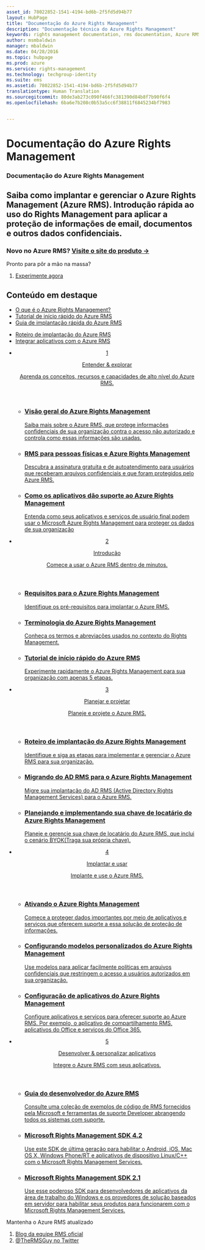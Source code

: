 ```yaml
---
asset_id: 78022852-1541-4194-bd6b-2f5fd5d94b77
layout: HubPage
title: "Documentação do Azure Rights Management"
description: "Documentação técnica do Azure Rights Management"
keywords: rights management documentation, rms documentation, Azure RMS documentation
author: msmbaldwin
manager: mbaldwin
ms.date: 04/28/2016
ms.topic: hubpage
ms.prod: azure
ms.service: rights-management
ms.technology: techgroup-identity
ms.suite: ems
ms.assetid: 78022852-1541-4194-bd6b-2f5fd5d94b77
translationtype: Human Translation
ms.sourcegitcommit: 80de3ab273c090f466fc381390d84b8f7b90f6f4
ms.openlocfilehash: 6ba6e7b208c0b53a5cc6f38811f6845234bf7983


---
```

# Documentação do Azure Rights Management
<article id="main">
    <section id="hero-content">
      <h1>Documentação do Azure Rights Management</h1>
      <h2>Saiba como implantar e gerenciar o Azure Rights Management (Azure RMS). Introdução rápida ao uso do Rights Management para aplicar a proteção de informações de email, documentos e outros dados confidenciais.</h2>
      <h3>Novo no Azure RMS? <a href="http://go.microsoft.com/fwlink/?LinkId=816857" target="_blank">Visite o site do produto &rarr;</a></h3>
    </section>
    <aside class="alert section-border">
        <p>Pronto para pôr a mão na massa?</p>
        <ol class="action-list">
            <li><a href="https://portal.office.com/Signup/Signup.aspx?&OfferId=A43415D3-404C-4df3-B31B-AAD28118A778&dl=RIGHTSMANAGEMENT&ali=1#0" target="_blank" class="button-bordered button-translucent">Experimente agora</a></li>
        </ol>
    </aside>
    <section id="featured" class="container">
      <h2 class="section-heading"><span class="icon icon-warning"></span> Conteúdo em destaque</h2>
      <div class="features row">
        <ul class="column column-half">
          <li><a href="./understand-explore/what-is-azure-rms.md">O que é o Azure Rights Management?</a></li>
          <li><a href="./get-started/quick-start-tutorial.md">Tutorial de início rápido do Azure RMS</a></li>
          <li><a href="./get-started/rapid-deployment-guide.md">Guia de implantação rápida do Azure RMS</a></li>
        </ul>
        <ul class="column column-half">
          <li><a href="./plan-design/deployment-roadmap.md">Roteiro de implantação do Azure RMS</a></li>
          <li><a href="./develop/developers-guide.md">Integrar aplicativos com o Azure RMS</a></li>
        </ul>
      </div>
    </section>
    <div id="journeys">
      <section class="container">
        <ul class="journeys-list">
          <li class="journey-step">
            <header class="journey-step-header row">
              <a href="./understand-explore/azure-rights-management.md">
                <div class="title column-third">
                  <span class="step-number">1</span>
                  <p>Entender &amp; explorar</p>
                </div>
                <p class="description column-two-thirds">Aprenda os conceitos, recursos e capacidades de alto nível do Azure RMS.</p>
              </a>
            </header>
            <section class="journey-step-elements content">
              <ul class="row">
                <li class="column-third">
                  <a href="./understand-explore/azure-rights-management.md">
                    <h3>Visão geral do Azure Rights Management</h3>
                    <p>Saiba mais sobre o Azure RMS, que protege informações confidenciais de sua organização contra o acesso não autorizado e controla como essas informações são usadas.</p>
                  </a>
                </li>
                <li class="column-third">
                  <a href="./understand-explore/rms-for-individuals.md">
                    <h3>RMS para pessoas físicas e Azure Rights Management</h3>
                    <p>Descubra a assinatura gratuita e de autoatendimento para usuários que receberam arquivos confidenciais e que foram protegidos pelo Azure RMS.</p>
                  </a>
                </li>
                <li class="column-third">
                  <a href="./understand-explore/applications-support.md">
                    <h3>Como os aplicativos dão suporte ao Azure Rights Management</h3>
                    <p>Entenda como seus aplicativos e serviços de usuário final podem usar o Microsoft Azure Rights Management para proteger os dados de sua organização </p>
                  </a>
                </li>
              </ul>
            </section>
          </li>
          <li class="journey-step">
            <header class="journey-step-header row">
              <a href="./get-started/requirements-azure-rms.md">
                <div class="title column-third">
                  <span class="step-number">2</span>
                  <p>Introdução</p>
                </div>
                <p class="description column-two-thirds">Comece a usar o Azure RMS dentro de minutos.</p>
              </a>
            </header>
            <section class="journey-step-elements content">
              <ul class="row">
                <li class="column-third">
                  <a href="./get-started/requirements-azure-rms.md">
                    <h3>Requisitos para o Azure Rights Management</h3>
                    <p>Identifique os pré-requisitos para implantar o Azure RMS.</p>
                  </a>
                </li>
                <li class="column-third">
                  <a href="./get-started/terminology.md">
                    <h3>Terminologia do Azure Rights Management</h3>
                    <p>Conheça os termos e abreviações usados no contexto do Rights Management.</p>
                  </a>
                </li>
                <li class="column-third">
                  <a href="./get-started/quick-start-tutorial.md">
                    <h3>Tutorial de início rápido do Azure RMS</h3>
                    <p>Experimente rapidamente o Azure Rights Management para sua organização com apenas 5 etapas.</p>
                  </a>
                </li>
              </ul>
            </section>
          </li>
          <li class="journey-step">
            <header class="journey-step-header row">
              <a href="./plan-design/deployment-roadmap.md">
                <div class="title column-third">
                  <span class="step-number"> 3</span>
                  <p>Planejar e projetar</p>
                </div>
                <p class="description column-two-thirds">Planeje e projete o Azure RMS.</p>
              </a>
            </header>
            <section class="journey-step-elements content">
              <ul class="row">
                <li class="column-third">
                  <a href="./plan-design/deployment-roadmap.md">
                    <h3>Roteiro de implantação do Azure Rights Management</h3>
                    <p>Identifique e siga as etapas para implementar e gerenciar o Azure RMS para sua organização.</p>
                  </a>
                </li>
                <li class="column-third">
                  <a href="./plan-design/migrate-from-ad-rms-to-azure-rms.md">
                    <h3>Migrando do AD RMS para o Azure Rights Management</h3>
                    <p>Migre sua implantação do AD RMS (Active Directory Rights Management Services) para o Azure RMS.</p>
                  </a>
                </li>
                <li class="column-third">
                  <a href="./plan-design/plan-implement-tenant-key.md">
                    <h3>Planejando e implementando sua chave de locatário do Azure Rights Management</h3>
                    <p>Planeje e gerencie sua chave de locatário do Azure RMS, que inclui o cenário BYOK(Traga sua própria chave).</p>
                  </a>
                </li>
              </ul>
            </section>
          </li>
          <li class="journey-step">
            <header class="journey-step-header row">
              <a href="./deploy-use/activate-service.md">
                <div class="title column-third">
                  <span class="step-number"> 4</span>
                  <p>Implantar e usar</p>
                </div>
                <p class="description column-two-thirds">Implante e use o Azure RMS.</p>
              </a>
            </header>
            <section class="journey-step-elements content">
              <ul class="row">
                 <li class="column-third">
                 <a href="./deploy-use/activate-service.md">
                    <h3>Ativando o Azure Rights Management</h3>
                    <p>Comece a proteger dados importantes por meio de aplicativos e serviços que oferecem suporte a essa solução de proteção de informações.</p>
                  </a>
                </li>
                <li class="column-third">
                  <a href="./deploy-use/configure-custom-templates.md">
                    <h3>Configurando modelos personalizados do Azure Rights Management</h3>
                    <p>Use modelos para aplicar facilmente políticas em arquivos confidenciais que restringem o acesso a usuários autorizados em sua organização.</p>
                 </a>
                </li>
                <li class="column-third">
                  <a href="./deploy-use/configure-applications.md">
                    <h3>Configuração de aplicativos do Azure Rights Management</h3>
                    <p>Configure aplicativos e serviços para oferecer suporte ao Azure RMS. Por exemplo, o aplicativo de compartilhamento RMS, aplicativos do Office e serviços do Office 365.</p>
                 </a>
                </li>
              </ul>
            </section>
          </li>
          <li class="journey-step">
            <header class="journey-step-header row">
              <a href="./develop/developers-guide.md">
                <div class="title column-third">
                  <span class="step-number"> 5</span>
                  <p>Desenvolver &amp; personalizar aplicativos</p>
                </div>
                <p class="description column-two-thirds">Integre o Azure RMS com seus aplicativos.
                </p>
              </a>
            </header>
            <section class="journey-step-elements content">
              <ul class="row">
                <li class="column-third">
                  <a href="./develop/developers-guide.md">
                    <h3>Guia do desenvolvedor do Azure RMS</h3>
                    <p>Consulte uma coleção de exemplos de código de RMS fornecidos pela Microsoft e ferramentas de suporte Developer abrangendo todos os sistemas com suporte.</p>
                  </a>
                </li>
                <li class="column-third">
                  <a href="./develop/active-directory-rights-management-services-multi-platform-thin-client-sdk-portal.md">
                    <h3>Microsoft Rights Management SDK 4.2</h3>
                    <p>Use este SDK de última geração para habilitar o Android, iOS, Mac OS X, Windows Phone/RT e aplicativos de dispositivo Linux/C++ com o Microsoft Rights Management Services.</p>
                  </a>
                </li>
                <li class="column-third">
                  <a href="./develop/microsoft-information-protection-and-control-client-portal.md">
                    <h3>Microsoft Rights Management SDK 2.1</h3>
                    <p>Use esse poderoso SDK para desenvolvedores de aplicativos da área de trabalho do Windows e os provedores de solução baseados em servidor para habilitar seus produtos para funcionarem com o Microsoft Rights Management Services.</p>
                  </a>
                </li>
              </ul>
            </section>
          </li>
        </ul>
      </section>
    </div>
    <aside class="alert alert-social">
      <p>Mantenha o Azure RMS atualizado <ol class="action-list">
        <li><a href="http://blogs.technet.com/b/rms/" target="_blank" class="button-bordered button-translucent">Blog da equipe RMS oficial</a></li>
        <li><a href="https://twitter.com/TheRMSGuy" target="_blank" class="button-bordered button-translucent">@TheRMSGuy no Twitter</a></li>
      </ol>
    </aside>
</article>



<!--HONumber=Jun16_HO4-->


